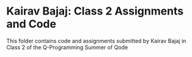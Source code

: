 # Kairav Bajaj: Class 2 Assignments and Code
This folder contains code and assignments submitted by Kairav Bajaj in Class 2 of the Q-Programming Summer of Qode